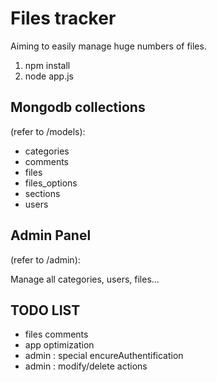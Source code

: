 <h1>Files tracker</h1>

Aiming to easily manage huge numbers of files.

<ol>
<li> npm install</li>
<li> node app.js</li>
</oL>

<h2>Mongodb collections</h2>

<p>(refer to /models):</p>

<ul>
<li>categories</li>
<li>comments</li>
<li>files</li>
<li>files_options</li>
<li>sections</li>
<li>users</li>
</ul>

<h2>Admin Panel</h2>

<p>(refer to /admin):</p>

Manage all categories, users, files...
	
<h2>TODO LIST</h2>

<ul>
<li>files comments</li>
<li>app optimization</li>
<li>admin : special encureAuthentification</li>
<li>admin : modify/delete actions</li>
</ul>
	
